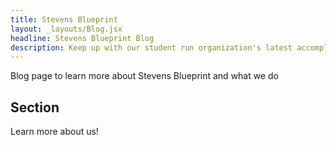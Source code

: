 ```yaml
---
title: Stevens Blueprint
layout: _layouts/Blog.jsx
headline: Stevens Blueprint Blog
description: Keep up with our student run organization's latest accomplishments and mishaps.
---
```


Blog page to learn more about Stevens Blueprint and what we do

## Section

Learn more about us!
